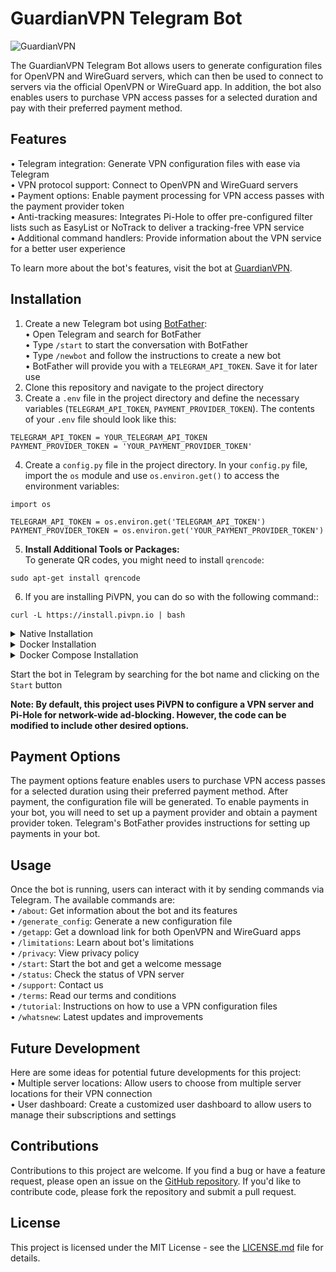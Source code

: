 # GuardianVPN Telegram Bot

![GuardianVPN](https://user-images.githubusercontent.com/125820963/227031972-c2d5c1ba-9b0d-4b47-9860-c3abc8a0d392.png)

The GuardianVPN Telegram Bot allows users to generate configuration files for OpenVPN and WireGuard servers, which can then be used to connect to servers via the official OpenVPN or WireGuard app. In addition, the bot also enables users to purchase VPN access passes for a selected duration and pay with their preferred payment method. 
## Features
• Telegram integration: Generate VPN configuration files with ease via Telegram  
• VPN protocol support: Connect to OpenVPN and WireGuard servers  
• Payment options: Enable payment processing for VPN access passes with the payment provider token  
• Anti-tracking measures: Integrates Pi-Hole to offer pre-configured filter lists such as EasyList or NoTrack to deliver a tracking-free VPN service  
• Additional command handlers: Provide information about the VPN service for a better user experience  

To learn more about the bot's features, visit the bot at [GuardianVPN](https://t.me/GuardianVPNBot).

## Installation
1. Create a new Telegram bot using [BotFather](https://t.me/BotFather):  
    • Open Telegram and search for BotFather  
    • Type `/start` to start the conversation with BotFather  
    • Type `/newbot` and follow the instructions to create a new bot  
    • BotFather will provide you with a `TELEGRAM_API_TOKEN`. Save it for later use  
2. Clone this repository and navigate to the project directory
3. Create a `.env` file in the project directory and define the necessary variables (`TELEGRAM_API_TOKEN`, `PAYMENT_PROVIDER_TOKEN`). The contents of your `.env` file should look like this:
```
TELEGRAM_API_TOKEN = YOUR_TELEGRAM_API_TOKEN
PAYMENT_PROVIDER_TOKEN = 'YOUR_PAYMENT_PROVIDER_TOKEN'
```
4. Create a `config.py` file in the project directory. In your `config.py` file, import the `os` module and use `os.environ.get()` to access the environment variables:
```
import os

TELEGRAM_API_TOKEN = os.environ.get('TELEGRAM_API_TOKEN')
PAYMENT_PROVIDER_TOKEN = os.environ.get('YOUR_PAYMENT_PROVIDER_TOKEN')
``` 
5. **Install Additional Tools or Packages:**  
To generate QR codes, you might need to install `qrencode`:
```
sudo apt-get install qrencode
```
6. If you are installing PiVPN, you can do so with the following command::
```
curl -L https://install.pivpn.io | bash
```
<details>
<summary>Native Installation</summary>

7. If you are running the PiVPN application natively, install the required Python dependencies using pip
```
pip install -r requirements.txt`
```
8. Execute the `bot.py` script to run the application:
```
python3 bot.py
```
</details>
<details>
<summary>Docker Installation</summary>

7. Build the Docker container using

```
docker build -t guardian-vpn .
```
8. Run the Docker container using the command

```
docker run -d -p 80:80 -p 443:443 -p 1194:1194/udp --mount type=bind,source="$(pwd)"/config.py,target=/config.py,readonly guardian-vpn

```
* Replace 80, 443, and 1194 with the desired host ports and configure volumes and environment variables as needed for your specific setup.
</details>
<details>
<summary>Docker Compose Installation</summary>

7. Build and run the Docker container using

```
docker-compose up -d
```
</details>

Start the bot in Telegram by searching for the bot name and clicking on the `Start` button  

**Note: By default, this project uses PiVPN to configure a VPN server and Pi-Hole for network-wide ad-blocking. However, the code can be modified to include other desired options.**

## Payment Options

The payment options feature enables users to purchase VPN access passes for a selected duration using their preferred payment method. After payment, the configuration file will be generated. To enable payments in your bot, you will need to set up a payment provider and obtain a payment provider token. Telegram's BotFather provides instructions for setting up payments in your bot.

## Usage
Once the bot is running, users can interact with it by sending commands via Telegram. The available commands are:  
• `/about`: Get information about the bot and its features  
• `/generate_config`: Generate a new configuration file  
• `/getapp`: Get a download link for both OpenVPN and WireGuard apps  
• `/limitations`: Learn about bot's limitations  
• `/privacy`: View privacy policy  
• `/start`: Start the bot and get a welcome message  
• `/status`: Check the status of VPN server  
• `/support`: Contact us  
• `/terms`: Read our terms and conditions  
• `/tutorial`: Instructions on how to use a VPN configuration files  
• `/whatsnew`: Latest updates and improvements  

## Future Development
Here are some ideas for potential future developments for this project:  
• Multiple server locations: Allow users to choose from multiple server locations for their VPN connection  
• User dashboard: Create a customized user dashboard to allow users to manage their subscriptions and settings

## Contributions
Contributions to this project are welcome. If you find a bug or have a feature request, please open an issue on the [GitHub repository](https://github.com/mearashadowfax/GuardianVPN/issues). If you'd like to contribute code, please fork the repository and submit a pull request.

## License
This project is licensed under the MIT License - see the [LICENSE.md](https://github.com/mearashadowfax/GuardianVPN/blob/main/LICENSE) file for details.
